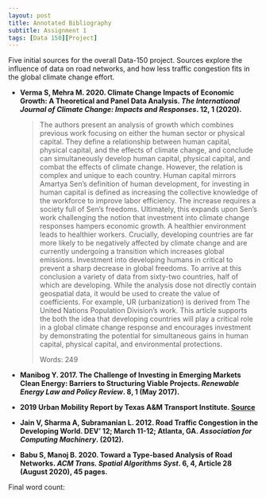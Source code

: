 ```yaml
---
layout: post
title: Annotated Bibliography
subtitle: Assignment 1
tags: [Data 150][Project]
---
```


Five initial sources for the overall Data-150 project. Sources explore the influence of data on road networks, and how less traffic congestion fits in the global climate change effort.

* **Verma S, Mehra M. 2020. Climate Change Impacts of Economic Growth: A Theoretical and Panel Data Analysis. *The International Journal of Climate Change: Impacts and Responses*. 12, 1 (2020).**

    > The authors present an analysis of growth which combines previous work focusing on either the human sector or physical capital. They define a relationship between human capital, physical capital, and the effects of climate change, and conclude can simultaneously develop human capital, physical capital, and combat the effects of climate change. However, the relation is complex and unique to each country. Human capital mirrors Amartya Sen’s definition of human development, for investing in human capital is defined as increasing the collective knowledge of the workforce to improve labor efficiency. The increase requires a society full of Sen’s freedoms. Ultimately, this expands upon Sen’s work challenging the notion that investment into climate change responses hampers economic growth. A healthier environment leads to healthier workers. Crucially, developing countries are far more likely to be negatively affected by climate change and are currently undergoing a transition which increases global emissions. Investment into developing humans in critical to prevent a sharp decrease in global freedoms. To arrive at this conclusion a variety of data from sixty-two countries, half of which are developing. While the analysis dose not directly contain geospatial data, it would be used to create the value of coefficients. For example, UR (urbanization) is derived from The United Nations Population Division’s work. This article supports the both the idea that developing countries will play a critical role in a global climate change response and encourages investment by demonstrating the potential for simultaneous gains in human capital, physical capital, and environmental protections.
    >
    > Words: 249

* **Manibog Y. 2017. The Challenge of Investing in Emerging Markets Clean Energy: Barriers to Structuring Viable Projects. *Renewable Energy Law and Policy Review*. 8, 1 (May 2017).**

*  **2019 Urban Mobility Report by Texas A&M Transport Institute. [Source](https://mobility.tamu.edu/umr/)**

* **Jain V, Sharma A, Subramanian L. 2012. Road Traffic Congestion in the Developing World. DEV’ 12; March 11-12; Atlanta, GA. *Association for Computing Machinery*. (2012).**

* **Babu S, Manoj B. 2020. Toward a Type-based Analysis of Road Networks. *ACM Trans. Spatial Algorithms Syst*. 6, 4, Article 28 (August 2020), 45 pages.**

Final word count:
